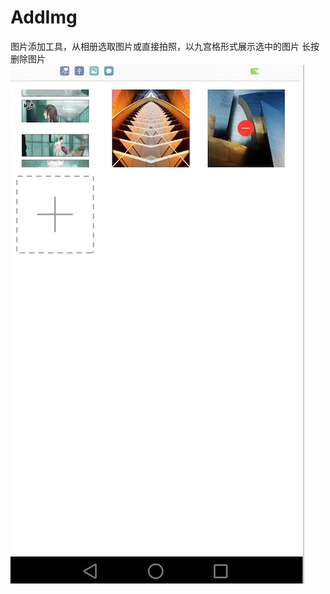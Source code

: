 # AddImg
图片添加工具，从相册选取图片或直接拍照，以九宫格形式展示选中的图片
长按删除图片
![图片选择](https://github.com/zhaohuiyuliang/AddImg/blob/master/static/C577D4F1-B152-41C1-98EB-ACBC63601198.png)
